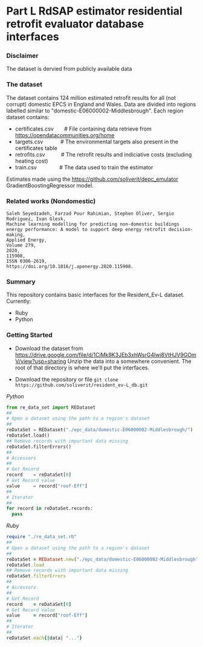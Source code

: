 # Part L RdSAP estimator residential retrofit evaluator database interfaces

### Disclaimer
The dataset is dervied from publicly available data

### The dataset
The dataset contains 124 million estimated retrofit results for all (not corrupt) domestic EPCS in England and Wales. Data are divided into regions labelled similar to "domestic-E06000002-Middlesbrough". Each region dataset contains:

- certificates.csv&emsp;&emsp;# File containing data retrieve from https://opendatacommunities.org/home
- targets.csv&emsp;&emsp;&emsp;  # The environmental targets also present in the certificates table
- retrofits.csv&emsp;&emsp;&emsp;# The retrofit results and indiciative costs (excluding heating cost)
- train.csv&emsp;&emsp;&emsp;&emsp; # The data used to train the estimator

Estimates made using the https://github.com/soliverit/depc_emulator GradientBoostingRegressor model.

### Related works (Nondomestic)
```
Saleh Seyedzadeh, Farzad Pour Rahimian, Stephen Oliver, Sergio Rodriguez, Ivan Glesk,
Machine learning modelling for predicting non-domestic buildings energy performance: A model to support deep energy retrofit decision-making,
Applied Energy,
Volume 279,
2020,
115908,
ISSN 0306-2619,
https://doi.org/10.1016/j.apenergy.2020.115908.
```
### Summary
This repository contains basic interfaces for the Resident_Ev-L dataset. Currently:

- Ruby
- Python

### Getting Started

- Download the dataset from https://drive.google.com/file/d/1CjMk9K3JEb3xhWsrG4Iwi8VtHJV9GOmV/view?usp=sharing
Unzip the data into a somewhere convenient. The root of that directory is where we'll put the interfaces.

- Download the repository or file
`
git clone https://github.com/soliverit/resident_ev-L_db.git
`

*Python*
```python
from re_data_set import REDataset
##
# Open a dataset using the path to a region's dataset
##
reDataSet = REDataset("./epc_data/domestic-E06000002-Middlesbrough/")
reDataSet.load()
## Remove records with important data missing
reDataSet.filterErrors()
##
# Accessors
##
# Get Record
record    = reDataSet[0]
# Get Record value
value     = record["roof-Eff"]
##
# Iterator
##
for record in reDataSet.records:
  pass
```
*Ruby*
```ruby
require "./re_data_set.rb"
##
# Open a dataset using the path to a region's dataset
##
reDataSet = REDataset.new("./epc_data/domestic-E06000002-Middlesbrough")
reDataSet.load
## Remove records with important data missing
reDataSet.filterErrors
##
# Accessors
##
# Get Record
record    = reDataSet[0]
# Get Record value
value     = record["roof-Eff"]
##
# Iterator
##
reDataSet.each{|data| "..."}
```
